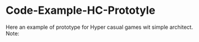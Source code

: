# Code-Example-HC-Prototyle
 Here an example of prototype for Hyper casual games wit simple architect. Note: 
